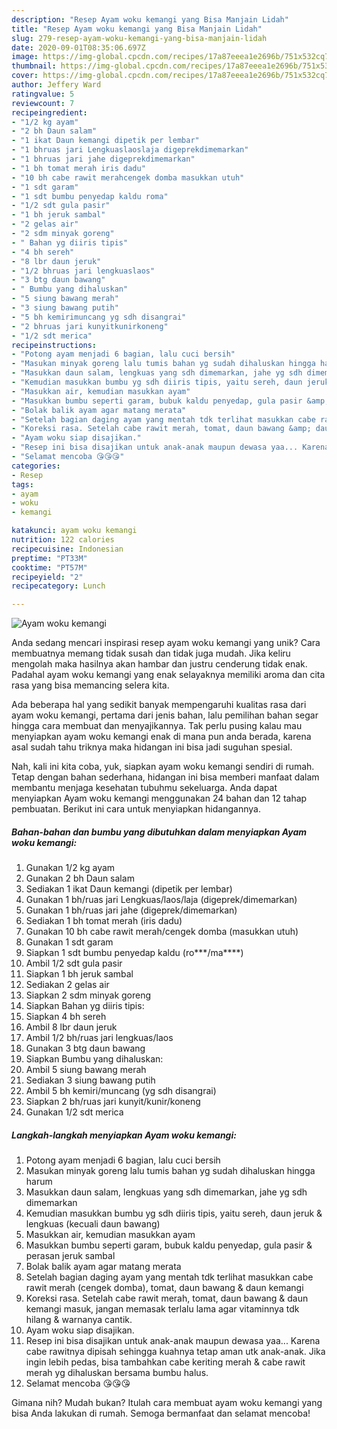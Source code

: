 ```yaml
---
description: "Resep Ayam woku kemangi yang Bisa Manjain Lidah"
title: "Resep Ayam woku kemangi yang Bisa Manjain Lidah"
slug: 279-resep-ayam-woku-kemangi-yang-bisa-manjain-lidah
date: 2020-09-01T08:35:06.697Z
image: https://img-global.cpcdn.com/recipes/17a87eeea1e2696b/751x532cq70/ayam-woku-kemangi-foto-resep-utama.jpg
thumbnail: https://img-global.cpcdn.com/recipes/17a87eeea1e2696b/751x532cq70/ayam-woku-kemangi-foto-resep-utama.jpg
cover: https://img-global.cpcdn.com/recipes/17a87eeea1e2696b/751x532cq70/ayam-woku-kemangi-foto-resep-utama.jpg
author: Jeffery Ward
ratingvalue: 5
reviewcount: 7
recipeingredient:
- "1/2 kg ayam"
- "2 bh Daun salam"
- "1 ikat Daun kemangi dipetik per lembar"
- "1 bhruas jari Lengkuaslaoslaja digeprekdimemarkan"
- "1 bhruas jari jahe digeprekdimemarkan"
- "1 bh tomat merah iris dadu"
- "10 bh cabe rawit merahcengek domba masukkan utuh"
- "1 sdt garam"
- "1 sdt bumbu penyedap kaldu roma"
- "1/2 sdt gula pasir"
- "1 bh jeruk sambal"
- "2 gelas air"
- "2 sdm minyak goreng"
- " Bahan yg diiris tipis"
- "4 bh sereh"
- "8 lbr daun jeruk"
- "1/2 bhruas jari lengkuaslaos"
- "3 btg daun bawang"
- " Bumbu yang dihaluskan"
- "5 siung bawang merah"
- "3 siung bawang putih"
- "5 bh kemirimuncang yg sdh disangrai"
- "2 bhruas jari kunyitkunirkoneng"
- "1/2 sdt merica"
recipeinstructions:
- "Potong ayam menjadi 6 bagian, lalu cuci bersih"
- "Masukan minyak goreng lalu tumis bahan yg sudah dihaluskan hingga harum"
- "Masukkan daun salam, lengkuas yang sdh dimemarkan, jahe yg sdh dimemarkan"
- "Kemudian masukkan bumbu yg sdh diiris tipis, yaitu sereh, daun jeruk &amp; lengkuas (kecuali daun bawang)"
- "Masukkan air, kemudian masukkan ayam"
- "Masukkan bumbu seperti garam, bubuk kaldu penyedap, gula pasir &amp; perasan jeruk sambal"
- "Bolak balik ayam agar matang merata"
- "Setelah bagian daging ayam yang mentah tdk terlihat masukkan cabe rawit merah (cengek domba), tomat, daun bawang &amp; daun kemangi"
- "Koreksi rasa. Setelah cabe rawit merah, tomat, daun bawang &amp; daun kemangi masuk, jangan memasak terlalu lama agar vitaminnya tdk hilang &amp; warnanya cantik."
- "Ayam woku siap disajikan."
- "Resep ini bisa disajikan untuk anak-anak maupun dewasa yaa... Karena cabe rawitnya dipisah sehingga kuahnya tetap aman utk anak-anak. Jika ingin lebih pedas, bisa tambahkan cabe keriting merah &amp; cabe rawit merah yg dihaluskan bersama bumbu halus."
- "Selamat mencoba 😘😘😘"
categories:
- Resep
tags:
- ayam
- woku
- kemangi

katakunci: ayam woku kemangi 
nutrition: 122 calories
recipecuisine: Indonesian
preptime: "PT33M"
cooktime: "PT57M"
recipeyield: "2"
recipecategory: Lunch

---
```



![Ayam woku kemangi](https://img-global.cpcdn.com/recipes/17a87eeea1e2696b/751x532cq70/ayam-woku-kemangi-foto-resep-utama.jpg)

Anda sedang mencari inspirasi resep ayam woku kemangi yang unik? Cara membuatnya memang tidak susah dan tidak juga mudah. Jika keliru mengolah maka hasilnya akan hambar dan justru cenderung tidak enak. Padahal ayam woku kemangi yang enak selayaknya memiliki aroma dan cita rasa yang bisa memancing selera kita.



Ada beberapa hal yang sedikit banyak mempengaruhi kualitas rasa dari ayam woku kemangi, pertama dari jenis bahan, lalu pemilihan bahan segar hingga cara membuat dan menyajikannya. Tak perlu pusing kalau mau menyiapkan ayam woku kemangi enak di mana pun anda berada, karena asal sudah tahu triknya maka hidangan ini bisa jadi suguhan spesial.


Nah, kali ini kita coba, yuk, siapkan ayam woku kemangi sendiri di rumah. Tetap dengan bahan sederhana, hidangan ini bisa memberi manfaat dalam membantu menjaga kesehatan tubuhmu sekeluarga. Anda dapat menyiapkan Ayam woku kemangi menggunakan 24 bahan dan 12 tahap pembuatan. Berikut ini cara untuk menyiapkan hidangannya.

<!--inarticleads1-->

##### Bahan-bahan dan bumbu yang dibutuhkan dalam menyiapkan Ayam woku kemangi:

1. Gunakan 1/2 kg ayam
1. Gunakan 2 bh Daun salam
1. Sediakan 1 ikat Daun kemangi (dipetik per lembar)
1. Gunakan 1 bh/ruas jari Lengkuas/laos/laja (digeprek/dimemarkan)
1. Gunakan 1 bh/ruas jari jahe (digeprek/dimemarkan)
1. Sediakan 1 bh tomat merah (iris dadu)
1. Gunakan 10 bh cabe rawit merah/cengek domba (masukkan utuh)
1. Gunakan 1 sdt garam
1. Siapkan 1 sdt bumbu penyedap kaldu (ro***/ma****)
1. Ambil 1/2 sdt gula pasir
1. Siapkan 1 bh jeruk sambal
1. Sediakan 2 gelas air
1. Siapkan 2 sdm minyak goreng
1. Siapkan  Bahan yg diiris tipis:
1. Siapkan 4 bh sereh
1. Ambil 8 lbr daun jeruk
1. Ambil 1/2 bh/ruas jari lengkuas/laos
1. Gunakan 3 btg daun bawang
1. Siapkan  Bumbu yang dihaluskan:
1. Ambil 5 siung bawang merah
1. Sediakan 3 siung bawang putih
1. Ambil 5 bh kemiri/muncang (yg sdh disangrai)
1. Siapkan 2 bh/ruas jari kunyit/kunir/koneng
1. Gunakan 1/2 sdt merica




<!--inarticleads2-->

##### Langkah-langkah menyiapkan Ayam woku kemangi:

1. Potong ayam menjadi 6 bagian, lalu cuci bersih
1. Masukan minyak goreng lalu tumis bahan yg sudah dihaluskan hingga harum
1. Masukkan daun salam, lengkuas yang sdh dimemarkan, jahe yg sdh dimemarkan
1. Kemudian masukkan bumbu yg sdh diiris tipis, yaitu sereh, daun jeruk &amp; lengkuas (kecuali daun bawang)
1. Masukkan air, kemudian masukkan ayam
1. Masukkan bumbu seperti garam, bubuk kaldu penyedap, gula pasir &amp; perasan jeruk sambal
1. Bolak balik ayam agar matang merata
1. Setelah bagian daging ayam yang mentah tdk terlihat masukkan cabe rawit merah (cengek domba), tomat, daun bawang &amp; daun kemangi
1. Koreksi rasa. Setelah cabe rawit merah, tomat, daun bawang &amp; daun kemangi masuk, jangan memasak terlalu lama agar vitaminnya tdk hilang &amp; warnanya cantik.
1. Ayam woku siap disajikan.
1. Resep ini bisa disajikan untuk anak-anak maupun dewasa yaa... Karena cabe rawitnya dipisah sehingga kuahnya tetap aman utk anak-anak. Jika ingin lebih pedas, bisa tambahkan cabe keriting merah &amp; cabe rawit merah yg dihaluskan bersama bumbu halus.
1. Selamat mencoba 😘😘😘




Gimana nih? Mudah bukan? Itulah cara membuat ayam woku kemangi yang bisa Anda lakukan di rumah. Semoga bermanfaat dan selamat mencoba!
